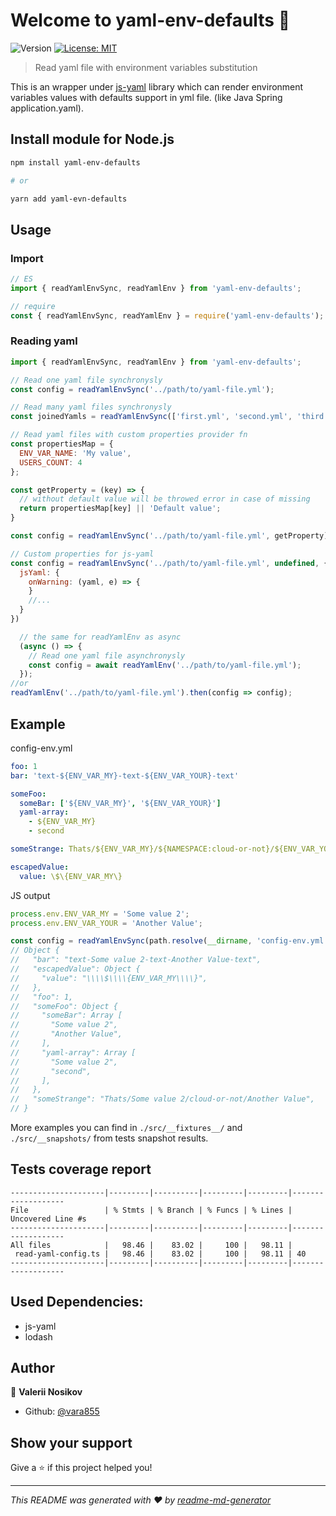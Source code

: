 <h1>Welcome to yaml-env-defaults 👋</h1>
<p>
  <img alt="Version" src="https://img.shields.io/badge/version-1.1.5-blue.svg?cacheSeconds=2592000" />
  <a href="#" target="_blank">
    <img alt="License: MIT" src="https://img.shields.io/badge/License-MIT-yellow.svg" />
  </a>
</p>

> Read yaml file with environment variables substitution

This is an wrapper under [js-yaml](https://www.npmjs.com/package/js-yaml) library which can render environment variables values with defaults support in yml file. (like Java Spring application.yaml). 

## Install module for Node.js

```sh
npm install yaml-env-defaults

# or

yarn add yaml-evn-defaults
```

## Usage

### Import

```js
// ES
import { readYamlEnvSync, readYamlEnv } from 'yaml-env-defaults';

// require
const { readYamlEnvSync, readYamlEnv } = require('yaml-env-defaults');
```

### Reading yaml

```js
import { readYamlEnvSync, readYamlEnv } from 'yaml-env-defaults';

// Read one yaml file synchronysly
const config = readYamlEnvSync('../path/to/yaml-file.yml');

// Read many yaml files synchronysly
const joinedYamls = readYamlEnvSync(['first.yml', 'second.yml', 'third.yaml']);

// Read yaml files with custom properties provider fn
const propertiesMap = {
  ENV_VAR_NAME: 'My value',
  USERS_COUNT: 4
};

const getProperty = (key) => {
  // without default value will be throwed error in case of missing 
  return propertiesMap[key] || 'Default value';
}

const config = readYamlEnvSync('../path/to/yaml-file.yml', getProperty);

// Custom properties for js-yaml
const config = readYamlEnvSync('../path/to/yaml-file.yml', undefined, {
  jsYaml: {
    onWarning: (yaml, e) => {
    }
    //...
  }
})

  // the same for readYamlEnv as async 
  (async () => {
    // Read one yaml file asynchronysly
    const config = await readYamlEnv('../path/to/yaml-file.yml');
  });
//or
readYamlEnv('../path/to/yaml-file.yml').then(config => config);

```

## Example

config-env.yml
```yaml
foo: 1
bar: 'text-${ENV_VAR_MY}-text-${ENV_VAR_YOUR}-text'

someFoo:
  someBar: ['${ENV_VAR_MY}', '${ENV_VAR_YOUR}']
  yaml-array:
    - ${ENV_VAR_MY}
    - second

someStrange: Thats/${ENV_VAR_MY}/${NAMESPACE:cloud-or-not}/${ENV_VAR_YOUR}

escapedValue:
  value: \$\{ENV_VAR_MY\}
```

JS output
```js
process.env.ENV_VAR_MY = 'Some value 2';
process.env.ENV_VAR_YOUR = 'Another Value';

const config = readYamlEnvSync(path.resolve(__dirname, 'config-env.yml'));
// Object {
//   "bar": "text-Some value 2-text-Another Value-text",
//   "escapedValue": Object {
//     "value": "\\\\$\\\\{ENV_VAR_MY\\\\}",
//   },
//   "foo": 1,
//   "someFoo": Object {
//     "someBar": Array [
//       "Some value 2",
//       "Another Value",
//     ],
//     "yaml-array": Array [
//       "Some value 2",
//       "second",
//     ],
//   },
//   "someStrange": "Thats/Some value 2/cloud-or-not/Another Value",
// }
```

More examples you can find in `./src/__fixtures__/` and `./src/__snapshots/` from tests snapshot results.

## Tests coverage report
```
---------------------|---------|----------|---------|---------|-------------------
File                 | % Stmts | % Branch | % Funcs | % Lines | Uncovered Line #s 
---------------------|---------|----------|---------|---------|-------------------
All files            |   98.46 |    83.02 |     100 |   98.11 |                   
 read-yaml-config.ts |   98.46 |    83.02 |     100 |   98.11 | 40                
---------------------|---------|----------|---------|---------|-------------------
```

## Used Dependencies: 

- js-yaml
- lodash

## Author

👤 **Valerii Nosikov**

* Github: [@vara855](https://github.com/vara855)

## Show your support

Give a ⭐️ if this project helped you!

***
_This README was generated with ❤️ by [readme-md-generator](https://github.com/kefranabg/readme-md-generator)_
